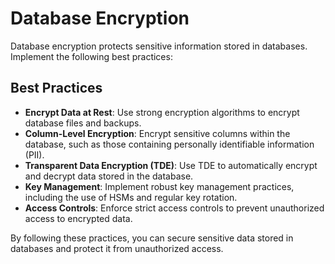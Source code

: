 # Database Encryption

Database encryption protects sensitive information stored in databases. Implement the following best practices:

## Best Practices

- **Encrypt Data at Rest**: Use strong encryption algorithms to encrypt database files and backups.
- **Column-Level Encryption**: Encrypt sensitive columns within the database, such as those containing personally identifiable information (PII).
- **Transparent Data Encryption (TDE)**: Use TDE to automatically encrypt and decrypt data stored in the database.
- **Key Management**: Implement robust key management practices, including the use of HSMs and regular key rotation.
- **Access Controls**: Enforce strict access controls to prevent unauthorized access to encrypted data.

By following these practices, you can secure sensitive data stored in databases and protect it from unauthorized access.
